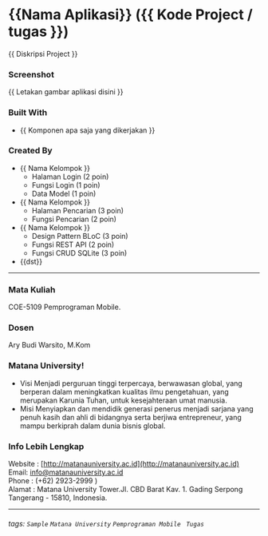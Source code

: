 # {{Nama Aplikasi}} ({{ Kode Project / tugas }})
 {{ Diskripsi Project }}
### Screenshot
{{ Letakan gambar aplikasi disini }}

### Built With
- {{ Komponen apa saja yang dikerjakan }}

### Created By
- {{ Nama Kelompok }}
    - Halaman Login (2 poin)
    - Fungsi Login (1 poin)
    - Data Model (1 poin)
- {{ Nama Kelompok }}
    - Halaman Pencarian (3 poin)
    - Fungsi Pencarian (2 poin)
- {{ Nama Kelompok }}
    - Design Pattern BLoC (3 poin)
    - Fungsi REST API (2 poin)
    - Fungsi CRUD SQLite (3 poin)
- {{dst}}
---
### Mata Kuliah 
COE-5109 Pemprograman Mobile. 
### Dosen
Ary Budi Warsito, M.Kom
### Matana University!
- Visi 
Menjadi perguruan tinggi terpercaya, berwawasan global, yang berperan dalam meningkatkan kualitas ilmu pengetahuan, yang merupakan Karunia Tuhan, untuk kesejahteraan umat manusia.
- Misi 
Menyiapkan dan mendidik generasi penerus menjadi sarjana yang penuh kasih dan ahli di bidangnya serta berjiwa entrepreneur, yang mampu berkiprah dalam dunia bisnis global.

### Info Lebih Lengkap
Website : [http://matanauniversity.ac.id](http://matanauniversity.ac.id)  
Email: [info@matanauniversity.ac.id](mailto:info@matanauniversity.ac.id)  
Phone : (+62) 2923-2999 )  
Alamat : Matana University Tower.Jl. CBD Barat Kav. 1. Gading Serpong Tangerang - 15810, Indonesia.

---

###### tags: `Sample` `Matana University` `Pemprograman Mobile ` `Tugas` 
